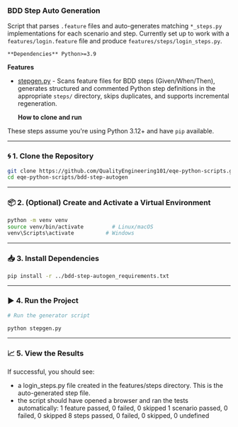 ### BDD Step Auto Generation

Script that parses `.feature` files and auto-generates matching `*_steps.py` implementations for each scenario and step. Currently set up to work with a `features/login.feature` file and produce `features/steps/login_steps.py`.

  `**Dependencies** Python>=3.9
  `

  **Features**

* [stepgen.py](https://github.com/QualityEngineering101/eqe-python-scripts/blob/main/bdd-step-autogen/stepgen.py) - Scans feature files for BDD steps (Given/When/Then), generates structured and commented Python step definitions in the appropriate `steps/` directory, skips duplicates, and supports incremental regeneration.

  **How to clone and run**

 These steps assume you're using Python 3.12+ and have `pip` available.

---

### 🌀 1. Clone the Repository

```bash
git clone https://github.com/QualityEngineering101/eqe-python-scripts.git
cd eqe-python-scripts/bdd-step-autogen
```

---

### 📦 2. (Optional) Create and Activate a Virtual Environment

```bash
python -m venv venv
source venv/bin/activate         # Linux/macOS
venv\Scripts\activate          # Windows
```

---

### 📥 3. Install Dependencies

```bash
pip install -r ../bdd-step-autogen_requirements.txt
```

---

### ▶️ 4. Run the Project

```bash
# Run the generator script
```

```bash
python stepgen.py
```

---

### 📈 5. View the Results

If successful, you should see:

* a login_steps.py file created in the features/steps directory. This is the auto-generated step file.
* the script should have opened a browser and ran the tests automatically:
  1 feature passed, 0 failed, 0 skipped
  1 scenario passed, 0 failed, 0 skipped
  8 steps passed, 0 failed, 0 skipped, 0 undefined
